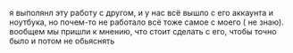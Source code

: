 я выполянл эту работу с другом, и у нас всё вышло с его аккаунта и ноутбука, но почем-то не работало всё тоже самое с моего ( не знаю). вообщем мы пришли к мнению, что стоит сделать с его, чтобы точно было и потом не обьяснять
